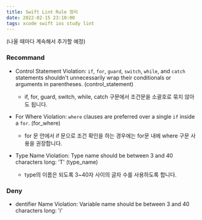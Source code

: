```yaml
---
title: Swift Lint Rule 정리
date: 2022-02-15 23:10:00
tags: xcode swift ios study lint
---
```

(나올 때마다 계속해서 추가할 예정)

### Recommand

- Control Statement Violation: `if`, `for`, `guard`, `switch`, `while`, and `catch` statements shouldn't unnecessarily wrap their conditionals or arguments in parentheses. (control_statement)
    - if, for, guard, switch, while, catch 구문에서 조건문을 소괄호로 묶지 않아도 됩니다.

- For Where Violation: `where` clauses are preferred over a single `if` inside a `for`. (for_where)
    - for 문 안에서 if 문으로 조건 확인을 하는 경우에는 for문 내에 where 구문 사용을 권장합니다.

- Type Name Violation: Type name should be between 3 and 40 characters long: 'T' (type_name)
    - type의 이름은 되도록 3~40자 사이의 글자 수를 사용하도록 합니다.
    

### Deny

- dentifier Name Violation: Variable name should be between 3 and 40 characters long: 'i'

